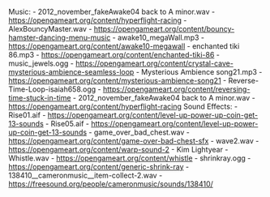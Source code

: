 
Music:
    - 2012_november_fakeAwake04 back to A minor.wav - https://opengameart.org/content/hyperflight-racing
    - AlexBouncyMaster.wav - https://opengameart.org/content/bouncy-hamster-dancing-menu-music
    - awake10_megaWall.mp3 - https://opengameart.org/content/awake10-megawall
    - enchanted tiki 86.mp3 - https://opengameart.org/content/enchanted-tiki-86
    - music_jewels.ogg - https://opengameart.org/content/crystal-cave-mysterious-ambience-seamless-loop
    - Mysterious Ambience song21.mp3 - https://opengameart.org/content/mysterious-ambience-song21
    - Reverse-Time-Loop-isaiah658.ogg - https://opengameart.org/content/reversing-time-stuck-in-time
    - 2012_november_fakeAwake04 back to A minor.wav - https://opengameart.org/content/hyperflight-racing
Sound Effects:
    - Rise01.aif - https://opengameart.org/content/level-up-power-up-coin-get-13-sounds
    - Rise05.aif - https://opengameart.org/content/level-up-power-up-coin-get-13-sounds
    - game_over_bad_chest.wav - https://opengameart.org/content/game-over-bad-chest-sfx
    - wave2.wav - https://opengameart.org/content/warp-sound-2
    - Kim Lightyear - Whistle.wav - https://opengameart.org/content/whistle
    - shrinkray.ogg - https://opengameart.org/content/generic-shrink-ray
    - 138410__cameronmusic__item-collect-2.wav - https://freesound.org/people/cameronmusic/sounds/138410/